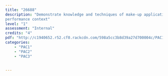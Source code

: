 ```yaml
---
title: "26688"
description: "Demonstrate knowledge and techniques of make-up application for a
performance context"
level: "1"
assessment: "Internal"
credits: "4"
pdf: "http://c1940652.r52.cf0.rackcdn.com/598a5cc3b8d39a27d700004c/PAC1-26688.pdf"
categories:
    - "PAC1"
    - "PAC2"
    - "PAC3"
    
    
---
```

